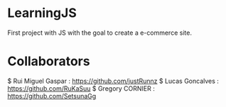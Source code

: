 # LearningJS
First project with JS with the goal to create a e-commerce site.


# Collaborators
$ Rui Miguel Gaspar : https://github.com/justRunnz
$ Lucas Goncalves : https://github.com/RuKaSuu
$ Gregory CORNIER : https://github.com/SetsunaGg

